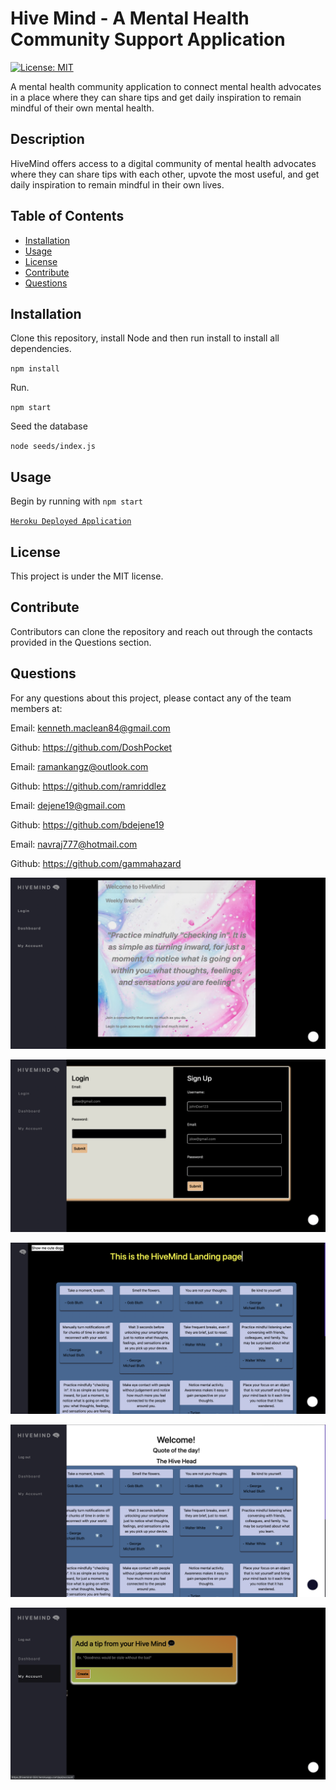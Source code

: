 # Hive Mind - A Mental Health Community Support Application

[![License: MIT](https://img.shields.io/badge/License-MIT-yellow.svg)](https://opensource.org/licenses/MIT)

A mental health community application to connect mental health advocates in a place where they can share tips and get daily inspiration to remain mindful of their own mental health.

## Description

HiveMind offers access to a digital community of mental health advocates where they can share tips with each other, upvote the most useful, and get daily inspiration to remain mindful in their own lives.

## Table of Contents

- [Installation](#installation)
- [Usage](#usage)
- [License](#license)
- [Contribute](#contribute)
- [Questions](#questions)

## Installation

Clone this repository, install Node and then run install to install all dependencies.

`npm install`

Run.

`npm start`

Seed the database 

`node seeds/index.js`

## Usage

Begin by running with `npm start`

[`Heroku Deployed Application`](https://hivemind-554.herokuapp.com/)

## License

This project is under the MIT license.

## Contribute

Contributors can clone the repository and reach out through the contacts provided in the Questions section.

## Questions

For any questions about this project, please contact any of the team members at:

Email: kenneth.maclean84@gmail.com

Github: https://github.com/DoshPocket

Email: ramankangz@outlook.com

Github: https://github.com/ramriddlez

Email: dejene19@gmail.com

Github: https://github.com/bdejene19

Email: navraj777@hotmail.com

Github: https://github.com/gammahazard


  ![HiveMind Homepage](/Develop/assets/hivemind-homepage.png)

  ![HiveMind Login Page](/Develop/assets/hivemind-login.png)

  ![HiveMind Landing Page Darkmode](/Develop/assets/hivemind-landing.png)

  ![HiveMind Landing Page Lightmode](/Develop/assets/hivemind-landing-lightmode.png)

  ![HiveMind Account Page](/Develop/assets/hivemind-account.png)

